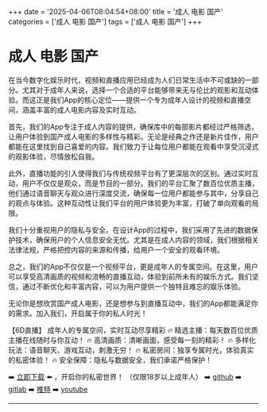 +++
date = '2025-04-06T08:04:54+08:00'
title = '成人 电影 国产'
categories = ['成人 电影 国产']
tags = ['成人 电影 国产']
+++

# 成人 电影 国产

在当今数字化娱乐时代，视频和直播应用已经成为人们日常生活中不可或缺的一部分。尤其对于成年人来说，选择一个合适的平台能够带来无与伦比的观影和互动体验。而这正是我们App的核心定位——提供一个专为成年人设计的视频和直播空间，涵盖丰富的成人电影内容及实时互动。

首先，我们的App专注于成人内容的提供，确保库中的每部影片都经过严格筛选，让用户体验到国产成人电影的多样性与精彩。无论是经典之作还是新片佳作，用户都能在这里找到自己喜爱的内容。我们致力于让每位用户都能在观看中享受沉浸式的观影体验，尽情放松自我。

此外，直播功能的引入使得我们与传统视频平台有了更深层次的区别。通过实时互动，用户不仅仅是观众，而是节目的一部分。我们的平台汇聚了数百位优质主播，他们通过语音聊天与观众进行深度交流，确保每一位用户都能参与其中，分享自己的观点与体验。这种互动性让我们平台的用户体验更为丰富，打破了单向观看的局限。

我们十分重视用户的隐私与安全。在设计App的过程中，我们采用了先进的数据保护技术，确保用户的个人信息安全无忧。尤其是在成人内容的领域，我们根据相关法律法规，严格把控内容的来源和传播，给用户一个安全的观看环境。

总之，我们的App不仅仅是一个视频平台，更是成年人的专属空间。在这里，用户可以享受高清画质的视频和流畅的直播互动，体验到前所未有的娱乐方式。我们坚信，通过不断优化和丰富内容，可以为用户提供一个独特且难忘的娱乐体验。

无论你是想欣赏国产成人电影，还是想参与到直播互动中，我们的App都能满足你的需求。加入我们，开启属于你的私人时光！

【6D直播】
成年人的专属空间，实时互动尽享精彩
🔥 精选主播：每天数百位优质主播在线随时与你互动！
🔥 高清画质：清晰画面，感受每一刻的精彩！
🔥 多样化玩法：语音聊天、游戏互动，刺激无穷！
🔥 私密房间：独享专属时光，体验真实的私密体验！
🔥 安全保障：隐私与数据安全，我们承诺严格保护！

➡️ [立即下载](https://down123.s3.ap-east-1.amazonaws.com/down/down.html?channelCode=blog) ⬅️ ，开启你的私密世界！
（仅限18岁以上成年人）
➡️ [github](https://aldult-live.github.io/)
➡️ [gitlab](https://seo-09598d.gitlab.io/)
➡️ [推特](https://x.com/wegame33)
➡️ [youtube](https://www.youtube.com/@6Dlive)

---

